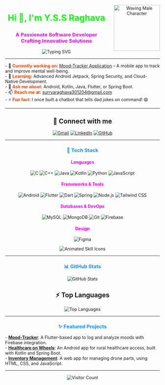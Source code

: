 <p align="center">
  <img src="https://media.giphy.com/media/v1.Y2lkPTc5MGI3NjExOTZxa3Rmb2Fsb2I5cDJocmR5c3J1d2M3YzB0c2N4a3M2d2ZiZGw5ZCZlcD12MV9pbnRlcm5hbF9naWZfYnlfaWQmY3Q9Zw/LMcUcWjY5zJ3cJ5Y8N/giphy.gif" alt="Waving Male Character" width="150" style="float:right; margin-left:20px;"/>
</p>

# <p align="center" style="color:#00FF00">Hi 👋, I'm Y.S.S Raghava</p>

### <p align="center" style="color:#FF00FF">A Passionate Software Developer Crafting Innovative Solutions</p>

<p align="center">
  <img src="https://readme-typing-svg.herokuapp.com?font=Fira+Code&size=24&pause=1000&color=FF4500&center=true&vCenter=true&width=600&lines=Android+Enthusiast;Full-Stack+Developer;Open+Source+Contributor" alt="Typing SVG"/>
</p>

---

<p>
- 🔭 <b style="color:#FF4500">Currently working on</b>: <a href="https://github.com/suryaraghava07/mood-tracker">Mood-Tracker Application</a> – A mobile app to track and improve mental well-being.<br>
- 🌱 <b style="color:#FF4500">Learning</b>: Advanced Android Jetpack, Spring Security, and Cloud-Native Development.<br>
- 💬 <b style="color:#FF4500">Ask me about</b>: Android, Kotlin, Java, Flutter, or Spring Boot.<br>
- 📫 <b style="color:#FF4500">Reach me at</b>: <a href="mailto:surryaraghava301204@gmail.com">surryaraghava301204@gmail.com</a><br>
- ⚡ <b style="color:#FF4500">Fun fact</b>: I once built a chatbot that tells dad jokes on command! 😄
</p>

---

<h2 align="center">🤝 Connect with me</h2>
<p align="center">
  <a href="mailto:prem.0820.04@gmail.com"><img src="https://img.shields.io/badge/gmail-%23EA4335.svg?style=plastic&logo=gmail&logoColor=white" alt="Gmail"></a>
  <a href="https://www.linkedin.com/in/prem-sai-bollamoni-817a18348/"><img src="https://img.shields.io/badge/linkedin-%230A66C2.svg?style=plastic&logo=linkedin&logoColor=white" alt="LinkedIn"></a>
  <a href="https://github.com/PremSaiBollamoni"><img src="https://img.shields.io/badge/github-%23181717.svg?style=plastic&logo=github&logoColor=white" alt="GitHub"></a>
</p>

---

### <p align="center" style="color:#1E90FF">🚀 Tech Stack</p>

#### <p align="center" style="color:#FF00FF">Languages</p>
<p align="center">
  <img src="https://img.shields.io/badge/-C-00FF00?style=flat-square&logo=c&logoColor=white" alt="C"/>
  <img src="https://img.shields.io/badge/-C++-00FF00?style=flat-square&logo=c%2B%2B&logoColor=white" alt="C++"/>
  <img src="https://img.shields.io/badge/-Java-FF4500?style=flat-square&logo=java&logoColor=white" alt="Java"/>
  <img src="https://img.shields.io/badge/-Kotlin-1E90FF?style=flat-square&logo=kotlin&logoColor=white" alt="Kotlin"/>
  <img src="https://img.shields.io/badge/-Python-FFFF00?style=flat-square&logo=python&logoColor=black" alt="Python"/>
  <img src="https://img.shields.io/badge/-JavaScript-FF00FF?style=flat-square&logo=javascript&logoColor=black" alt="JavaScript"/>
</p>

#### <p align="center" style="color:#FF00FF">Frameworks & Tools</p>
<p align="center">
  <img src="https://img.shields.io/badge/-Android-00FF00?style=flat-square&logo=android&logoColor=white" alt="Android"/>
  <img src="https://img.shields.io/badge/-Flutter-1E90FF?style=flat-square&logo=flutter&logoColor=white" alt="Flutter"/>
  <img src="https://img.shields.io/badge/-Dart-FF4500?style=flat-square&logo=dart&logoColor=white" alt="Dart"/>
  <img src="https://img.shields.io/badge/-Spring-FFFF00?style=flat-square&logo=spring&logoColor=white" alt="Spring"/>
  <img src="https://img.shields.io/badge/-Node.js-00FF00?style=flat-square&logo=node.js&logoColor=white" alt="Node.js"/>
  <img src="https://img.shields.io/badge/-Tailwind_CSS-FF00FF?style=flat-square&logo=tailwind-css&logoColor=white" alt="Tailwind CSS"/>
</p>

#### <p align="center" style="color:#FF00FF">Databases & DevOps</p>
<p align="center">
  <img src="https://img.shields.io/badge/-MySQL-1E90FF?style=flat-square&logo=mysql&logoColor=white" alt="MySQL"/>
  <img src="https://img.shields.io/badge/-MongoDB-00FF00?style=flat-square&logo=mongodb&logoColor=white" alt="MongoDB"/>
  <img src="https://img.shields.io/badge/-Git-FF4500?style=flat-square&logo=git&logoColor=white" alt="Git"/>
  <img src="https://img.shields.io/badge/-Firebase-FFFF00?style=flat-square&logo=firebase&logoColor=black" alt="Firebase"/>
</p>

#### <p align="center" style="color:#FF00FF">Design</p>
<p align="center">
  <img src="https://img.shields.io/badge/-Figma-FF00FF?style=flat-square&logo=figma&logoColor=white" alt="Figma"/>
</p>

<p align="center">
  <img src="https://skillicons.dev/icons?i=c,cpp,java,kotlin,python,js,android,flutter,dart,spring,nodejs,tailwind,mysql,mongodb,git,firebase,figma&perline=10&theme=dracula" alt="Animated Skill Icons"/>
</p>

---

### <p align="center" style="color:#1E90FF">📊 GitHub Stats</p>
<p align="center">
  <img src="https://github-readme-stats.vercel.app/api?username=PremSaiBollamoni&show_icons=true&count_private=true&hide=prs&theme=radical" alt="GitHub Stats">
</p>

<h2 align="center">⚡ Top Languages</h2>
<p align="center">
  <img src="https://github-readme-stats.vercel.app/api/top-langs/?username=PremSaiBollamoni&langs_count=8&layout=compact&theme=radical" alt="Top Languages">
</p>

---

### <p align="center" style="color:#1E90FF">✨ Featured Projects</p>
<p>
- <b style="color:#FF4500"><a href="https://github.com/suryaraghava07/mood-tracker">Mood-Tracker</a></b>: A Flutter-based app to log and analyze moods with Firebase integration.<br>
- <b style="color:#FF4500"><a href="https://github.com/suryaraghava07/healthcare-on-wheels">Healthcare on Wheels</a></b>: An Android app for rural healthcare access, built with Kotlin and Spring Boot.<br>
- <b style="color:#FF4500"><a href="https://github.com/suryaraghava07/inventory-management">Inventory Management</a></b>: A web app for managing drone parts, using HTML, CSS, and JavaScript.
</p>

---

<p align="center">
  <img src="https://visitor-badge.laobi.icu/badge?page_id=suryaraghava07.suryaraghava07&style=flat-square&color=FF4500" alt="Visitor Count"/>
</p>
